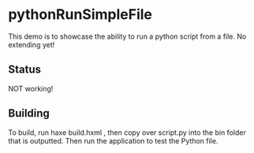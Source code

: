 # pythonRunSimpleFile

This demo is to showcase the ability to run a python script from a file. No extending yet!
## Status

NOT working!
## Building

To build, run haxe build.hxml , then copy over script.py into the bin folder that is outputted. Then run the application to test the Python file.